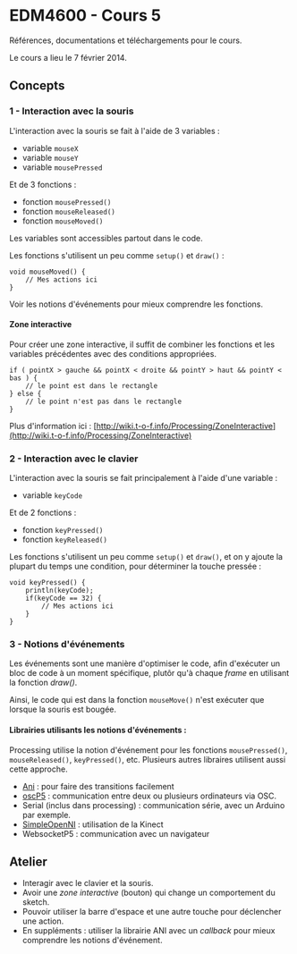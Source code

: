 EDM4600 - Cours 5
=======

Références, documentations et téléchargements pour le cours.

Le cours a lieu le 7 février 2014.

## Concepts

### 1 - Interaction avec la souris

L'interaction avec la souris se fait à l'aide de 3 variables :

- variable `mouseX`
- variable `mouseY`
- variable `mousePressed`

Et de 3 fonctions :

- fonction `mousePressed()`
- fonction `mouseReleased()`
- fonction `mouseMoved()`

Les variables sont accessibles partout dans le code.

Les fonctions s'utilisent un peu comme `setup()` et `draw()` : 

```
void mouseMoved() {
	// Mes actions ici
}
```

Voir les notions d'événements pour mieux comprendre les fonctions.

#### Zone interactive

Pour créer une zone interactive, il suffit de combiner les fonctions et les variables précédentes avec des conditions appropriées.

```
if ( pointX > gauche && pointX < droite && pointY > haut && pointY < bas ) {
	// le point est dans le rectangle
} else {
	// le point n'est pas dans le rectangle
}
```

Plus d'information ici : [http://wiki.t-o-f.info/Processing/ZoneInteractive](http://wiki.t-o-f.info/Processing/ZoneInteractive)

### 2 - Interaction avec le clavier

L'interaction avec la souris se fait principalement à l'aide d'une variable :

- variable `keyCode`

Et de 2 fonctions :

- fonction `keyPressed()`
- fonction `keyReleased()`

Les fonctions s'utilisent un peu comme `setup()` et `draw()`, et on y ajoute la plupart du temps une condition, pour déterminer la touche pressée : 

```
void keyPressed() {
	println(keyCode);
	if(keyCode == 32) {
		// Mes actions ici
	}
}
```

### 3 - Notions d'événements

Les événements sont une manière d'optimiser le code, afin d'exécuter un bloc de code à un moment spécifique, plutôr qu'à chaque *frame* en utilisant la fonction *draw()*.

Ainsi, le code qui est dans la fonction `mouseMove()` n'est exécuter que lorsque la souris est bougée.

#### Librairies utilisants les notions d'événements :

Processing utilise la notion d'événement pour les fonctions `mousePressed()`, `mouseReleased()`, `keyPressed()`, etc. Plusieurs autres libraires utilisent aussi cette approche.

- [Ani](http://www.looksgood.de/libraries/Ani/) : pour faire des transitions facilement
- [oscP5](http://www.sojamo.de/libraries/oscP5/) : communication entre deux ou plusieurs ordinateurs via OSC.
- Serial (inclus dans processing) : communication série, avec un Arduino par exemple.
- [SimpleOpenNI](https://code.google.com/p/simple-openni/) : utilisation de la Kinect
- WebsocketP5 : communication avec un navigateur

## Atelier

- Interagir avec le clavier et la souris.
- Avoir une *zone interactive* (bouton) qui change un comportement du sketch.
- Pouvoir utiliser la barre d'espace et une autre touche pour déclencher une action.
- En suppléments : utiliser la librairie ANI avec un *callback* pour mieux comprendre les notions d'événement.

